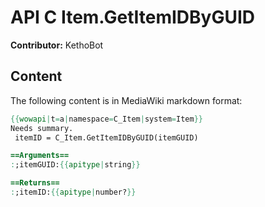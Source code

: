 # API C Item.GetItemIDByGUID

**Contributor:** KethoBot

## Content

The following content is in MediaWiki markdown format:

```mediawiki
{{wowapi|t=a|namespace=C_Item|system=Item}}
Needs summary.
 itemID = C_Item.GetItemIDByGUID(itemGUID)

==Arguments==
:;itemGUID:{{apitype|string}}

==Returns==
:;itemID:{{apitype|number?}}
```
